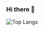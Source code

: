 ### Hi there 👋

![Top Langs](https://github-readme-stats.vercel.app/api/top-langs/?username=dader34&size_weight=0.5&count_weight=0.5)
